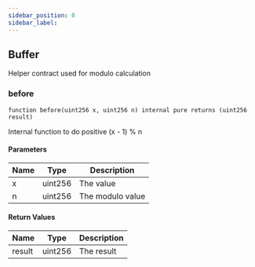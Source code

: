 ```yaml
---
sidebar_position: 0
sidebar_label: 
---
```


## Buffer

Helper contract used for modulo calculation

### before

```solidity
function before(uint256 x, uint256 n) internal pure returns (uint256 result)
```

Internal function to do positive (x - 1) % n

#### Parameters

| Name | Type | Description |
| ---- | ---- | ----------- |
| x | uint256 | The value |
| n | uint256 | The modulo value |

#### Return Values

| Name | Type | Description |
| ---- | ---- | ----------- |
| result | uint256 | The result |

